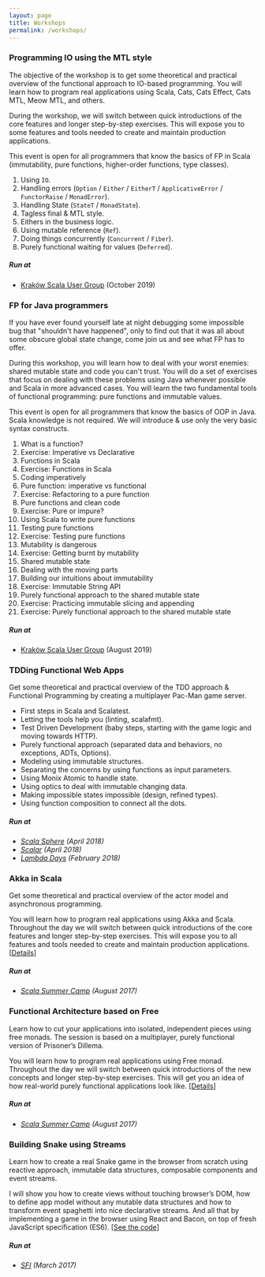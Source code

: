 ```yaml
---
layout: page
title: Workshops
permalink: /workshops/
---
```


### Programming IO using the MTL style
The objective of the workshop is to get some theoretical and practical overview of the functional approach to IO-based programming. You will learn how to program real applications using Scala, Cats, Cats Effect, Cats MTL, Meow MTL, and others.

During the workshop, we will switch between quick introductions of the core features and longer step-by-step exercises. This will expose you to some features and tools needed to create and maintain production applications.

This event is open for all programmers that know the basics of FP in Scala (immutability, pure functions, higher-order functions, type classes).

1. Using `IO`.
2. Handling errors (`Option` / `Either` / `EitherT` / `ApplicativeError` / `FunctorRaise` / `MonadError`).
3. Handling State (`StateT` / `MonadState`).
4. Tagless final & MTL style.
5. Eithers in the business logic.
6. Using mutable reference (`Ref`).
7. Doing things concurrently (`Concurrent` / `Fiber`).
8. Purely functional waiting for values (`Deferred`).

##### Run at
  - [Kraków Scala User Group](https://www.meetup.com/pl-PL/Krakow-Scala-User-Group/events/265178928/) (October 2019)

### FP for Java programmers
If you have ever found yourself late at night debugging some impossible bug that "shouldn't have happened", only to find out that it was all about some obscure global state change, come join us and see what FP has to offer.

During this workshop, you will learn how to deal with your worst enemies: shared mutable state and code you can't trust. You will do a set of exercises that focus on dealing with these problems using Java whenever possible and Scala in more advanced cases. You will learn the two fundamental tools of functional programming: pure functions and immutable values.

This event is open for all programmers that know the basics of OOP in Java. Scala knowledge is not required. We will introduce & use only the very basic syntax constructs.

1. What is a function?
2. Exercise: Imperative vs Declarative
3. Functions in Scala
4. Exercise: Functions in Scala
5. Coding imperatively
6. Pure function: imperative vs functional
7. Exercise: Refactoring to a pure function
8. Pure functions and clean code
9. Exercise: Pure or impure?
10. Using Scala to write pure functions
11. Testing pure functions
12. Exercise: Testing pure functions
13. Mutability is dangerous
14. Exercise: Getting burnt by mutability
15. Shared mutable state
16. Dealing with the moving parts
17. Building our intuitions about immutability
18. Exercise: Immutable String API
19. Purely functional approach to the shared mutable state
20. Exercise: Practicing immutable slicing and appending
21. Exercise: Purely functional approach to the shared mutable state

##### Run at
  - [Kraków Scala User Group](https://www.meetup.com/pl-PL/Krakow-Scala-User-Group/events/263551356/) (August 2019)

### TDDing Functional Web Apps
Get some theoretical and practical overview of the TDD approach & Functional Programming by creating a multiplayer Pac-Man game server.

- First steps in Scala and Scalatest.
- Letting the tools help you (linting, scalafmt).
- Test Driven Development (baby steps, starting with the game logic and moving towards HTTP).
- Purely functional approach (separated data and behaviors, no exceptions, ADTs, Options).
- Modeling using immutable structures.
- Separating the concerns by using functions as input parameters.
- Using Monix Atomic to handle state.
- Using optics to deal with immutable changing data.
- Making impossible states impossible (design, refined types).
- Using function composition to connect all the dots.

##### Run at
  - *[Scala Sphere](https://scala.sphere.it/) (April 2018)*
  - *[Scalar](http://www.scalar-conf.com/) (April 2018)*
  - *[Lambda Days](http://www.lambdadays.org/) (February 2018)*

### Akka in Scala
Get some theoretical and practical overview of the actor model and asynchronous programming.

You will learn how to program real applications using Akka and Scala. Throughout the day we will switch between quick introductions of the core features and longer step-by-step exercises. This will expose you to all features and tools needed to create and maintain production applications. [[Details](/scala-summer-camp/#akka-in-scala)]

##### Run at
  - *[Scala Summer Camp](/scala-summer-camp) (August 2017)*

### Functional Architecture based on Free
Learn how to cut your applications into isolated, independent pieces using free monads. The session is based on a multiplayer, purely functional version of Prisoner’s Dillema.

You will learn how to program real applications using Free monad. Throughout the day we will switch between quick introductions of the new concepts and longer step-by-step exercises. This will get you an idea of how real-world purely functional applications look like. [[Details](/scala-summer-camp/#functional-architecture-based-on-free)]

##### Run at
  - *[Scala Summer Camp](/scala-summer-camp) (August 2017)*

### Building Snake using Streams
Learn how to create a real Snake game in the browser from scratch using reactive approach, immutable data structures, composable components and event streams.

I will show you how to create views without touching browser’s DOM, how to define app model without any mutable data structures and how to transform event spaghetti into nice declarative streams. And all that by implementing a game in the browser using React and Bacon, on top of fresh JavaScript specification (ES6). [[See the code](https://github.com/miciek/web-snake-react-bacon)]

##### Run at
  - *[SFI](http://sfi.org.pl) (March 2017)*
